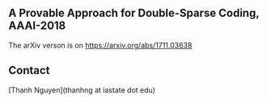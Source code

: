 ## A Provable Approach for Double-Sparse Coding, AAAI-2018

The arXiv verson is on https://arxiv.org/abs/1711.03638

## Contact
[Thanh Nguyen](thanhng at iastate dot edu)